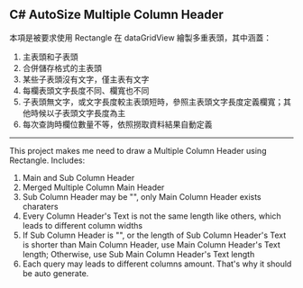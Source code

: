 C# AutoSize Multiple Column Header
-----------------------------------------------------------------------
本項是被要求使用 Rectangle 在 dataGridView 繪製多重表頭，其中涵蓋：
1. 主表頭和子表頭
2. 合併儲存格式的主表頭
3. 某些子表頭沒有文字，僅主表有文字
4. 每欄表頭文字長度不同、欄寬也不同
5. 子表頭無文字，或文字長度較主表頭短時，參照主表頭文字長度定義欄寬；其他時候以子表頭文字長度為主
6. 每次查詢時欄位數量不等，依照撈取資料結果自動定義

-----------------------------------------------------------------------
This project makes me need to draw a Multiple Column Header using Rectangle. Includes:
1. Main and Sub Column Header
2. Merged Multiple Column Main Header
3. Sub Column Header may be "", only Main Column Header exists charaters
4. Every Column Header's Text is not the same length like others, which leads to different column widths
5. If Sub Column Header is "", or the length of Sub Column Header's Text is shorter than Main Column Header, use Main Column Header's Text length;
   Otherwise, use Sub Main Column Header's Text length
6. Each query may leads to different columns amount. That's why it should be auto generate.
